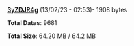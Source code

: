 [**3yZDJR4g**](/data/3yZDJR4g.txt) (13/02/23 - 02:53)- 1908 bytes

**Total Datas**: 9681

**Total Size**: 64.20 MB / 64.2 MB